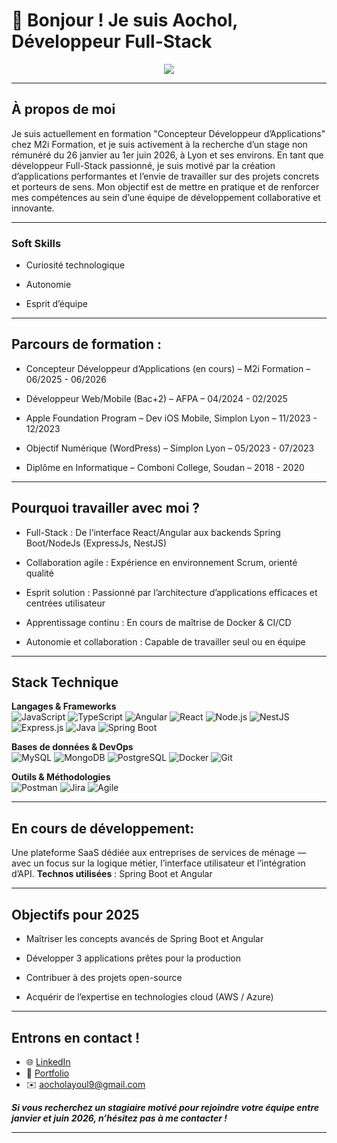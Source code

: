 # 👋 Bonjour ! Je suis Aochol, Développeur Full-Stack
<p align="center">
  <a href="https://github.com/shawilayoul">
    <img src="https://readme-typing-svg.herokuapp.com/?lines=seeking+an+unpaid+internship+in+Full-Stack;JavaScript+React+|+NodJs+|+Spring+Boot+|+Angular+|;Passionate+about+clean+code+and+user-centered+apps;Lifelong+learner+and+team+player&center=true&width=600&height=45" />
  </a>
</p>

---

## À propos de moi
Je suis actuellement en formation "Concepteur Développeur d’Applications" chez M2i Formation, et je suis activement à la recherche d’un stage non rémunéré du 26 janvier au 1er juin 2026, à Lyon et ses environs.
En tant que développeur Full-Stack passionné, je suis motivé par la création d’applications performantes et l’envie de travailler sur des projets concrets et porteurs de sens.
Mon objectif est de mettre en pratique et de renforcer mes compétences au sein d’une équipe de développement collaborative et innovante.

---

### Soft Skills
-  Curiosité technologique
  
-  Autonomie

-  Esprit d’équipe
  
----

## Parcours de formation :
- Concepteur Développeur d’Applications (en cours) – M2i Formation – 06/2025 - 06/2026

- Développeur Web/Mobile (Bac+2) – AFPA – 04/2024 - 02/2025

- Apple Foundation Program – Dev iOS Mobile, Simplon Lyon – 11/2023 - 12/2023

- Objectif Numérique (WordPress) – Simplon Lyon – 05/2023 - 07/2023

- Diplôme en Informatique – Comboni College, Soudan – 2018 - 2020

---

## Pourquoi travailler avec moi ?
+ Full-Stack : De l’interface React/Angular aux backends Spring Boot/NodeJs (ExpressJs, NestJS)

+ Collaboration agile : Expérience en environnement Scrum, orienté qualité

+ Esprit solution : Passionné par l’architecture d’applications efficaces et centrées utilisateur

+ Apprentissage continu : En cours de maîtrise de Docker & CI/CD

+ Autonomie et collaboration : Capable de travailler seul ou en équipe

---

##  Stack Technique
**Langages & Frameworks**  
![JavaScript](https://img.shields.io/badge/-JavaScript-F7DF1E?logo=javascript&logoColor=black)
![TypeScript](https://img.shields.io/badge/-TypeScript-3178C6?logo=typescript&logoColor=white)
![Angular](https://img.shields.io/badge/-Angular-DD0031?logo=angular&logoColor=white)
![React](https://img.shields.io/badge/-React-61DAFB?logo=react&logoColor=black)
![Node.js](https://img.shields.io/badge/-Node.js-339933?logo=nodedotjs&logoColor=white)
![NestJS](https://img.shields.io/badge/-NestJS-E0234E?logo=nestjs&logoColor=white)
![Express.js](https://img.shields.io/badge/-Express-000000?logo=express&logoColor=white)
![Java](https://img.shields.io/badge/-Java-ED8B00?logo=java&logoColor=white)
![Spring Boot](https://img.shields.io/badge/-Spring_Boot-6DB33F?logo=springboot&logoColor=white)

**Bases de données & DevOps**  
![MySQL](https://img.shields.io/badge/-MySQL-4479A1?logo=mysql&logoColor=white)
![MongoDB](https://img.shields.io/badge/-MongoDB-47A248?logo=mongodb&logoColor=white)
![PostgreSQL](https://img.shields.io/badge/-PostgreSQL-4169E1?logo=postgresql&logoColor=white)
![Docker](https://img.shields.io/badge/-Docker-2496ED?logo=docker&logoColor=white)
![Git](https://img.shields.io/badge/-Git-F05032?logo=git&logoColor=white)

**Outils & Méthodologies**  
![Postman](https://img.shields.io/badge/-Postman-FF6C37?logo=postman&logoColor=white)
![Jira](https://img.shields.io/badge/-Jira-0052CC?logo=jira&logoColor=white)
![Agile](https://img.shields.io/badge/-Agile-0091D5?logo=agile&logoColor=white)

---

## En cours de développement:

Une plateforme SaaS dédiée aux entreprises de services de ménage — avec un focus sur la logique métier, l’interface utilisateur et l’intégration d’API.
**Technos utilisées** : Spring Boot et Angular

---

##  Objectifs pour 2025

- Maîtriser les concepts avancés de Spring Boot et Angular

- Développer 3 applications prêtes pour la production

- Contribuer à des projets open-source

- Acquérir de l’expertise en technologies cloud (AWS / Azure)

---

## Entrons en contact !

- 🌐 [LinkedIn](https://www.linkedin.com/in/aochol-ayoul-mojowok-654a7121a/)
- 🎨 [Portfolio](https://aocholportfolio.netlify.app/)
- ✉️ aocholayoul9@gmail.com

 ***Si vous recherchez un stagiaire motivé pour rejoindre votre équipe entre janvier et juin 2026, n’hésitez pas à me contacter !***

---

